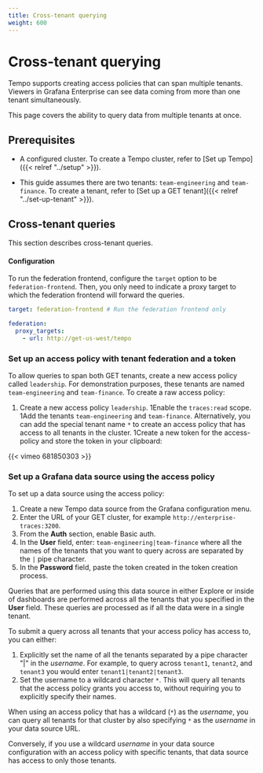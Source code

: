 ```yaml
---
title: Cross-tenant querying
weight: 600
---
```


# Cross-tenant querying

Tempo supports creating access policies that can span multiple tenants.
Viewers in Grafana Enterprise can see data coming from more than one tenant simultaneously.

This page covers the ability to query data from multiple tenants at once.

## Prerequisites

- A configured cluster. To create a Tempo cluster,
  refer to [Set up Tempo]({{< relref "../setup" >}}).

- This guide assumes there are two tenants: `team-engineering` and
  `team-finance`. To create a tenant, refer to [Set up a GET tenant]({{<
  relref "../set-up-tenant" >}}).

## Cross-tenant queries
This section describes cross-tenant queries. 

<!-- ### Federation frontend

Tenant federation is handled by the `federation-frontend` service.
This service aggregates the data from multiple tenants in a single trace lookup or search query.

The `federation-frontend` runs with tenant federation enabled by default.
Queries with that contain the header `X-Org-Id` with multiple tenants separated by the `|` character,
are aggregated across all of specified tenants.
-->

#### Configuration

To run the federation frontend, configure the `target` option to be `federation-frontend`.
Then, you only need to indicate a proxy target to which the federation frontend will forward the queries.

```yaml
target: federation-frontend # Run the federation frontend only

federation:
  proxy_targets:
    - url: http://get-us-west/tempo
```

### Set up an access policy with tenant federation and a token

To allow queries to span both GET tenants, create a new access policy called `leadership`. 
For demonstration purposes, these tenants are named `team-engineering` and `team-finance`.
To create a raw access policy:

1. Create a new access policy `leadership`.
1Enable the `traces:read` scope.
1Add the tenants `team-engineering` and `team-finance`.
Alternatively, you can add the special tenant name `*` to create an access policy that has access to all tenants in the cluster.
1Create a new token for the access-policy and store the token in your
    clipboard:

{{< vimeo 681850303 >}}

### Set up a Grafana data source using the access policy

To set up a data source using the access policy:
1.  Create a new Tempo data source from the Grafana configuration menu.
1.  Enter the URL of your GET cluster, for example `http://enterprise-traces:3200`.
1.  From the **Auth** section, enable Basic auth.
1.  In the **User** field, enter: `team-engineering|team-finance` where all the names of the tenants that you want to query across are separated by the `|` pipe character.
1.  In the **Password** field, paste the token created in the token creation process.

Queries that are performed using this data source in either Explore or inside of
dashboards are performed across all the tenants that you specified in the **User**
field. 
These queries are processed as if all the data were in a single tenant.

To submit a query across all tenants that your access policy has access to, you can either:

1. Explicitly set the name of all the tenants separated by a pipe character "|" in the _username_.
For example, to query across `tenant1`, `tenant2`, and `tenant3` you would enter `tenant1|tenant2|tenant3`.
2. Set the username to a wildcard character `*`.
This will query all tenants that the access policy grants you access to, without requiring you to explicitly specify their names.

When using an access policy that has a wildcard (`*`) as the _username_,
you can query all tenants for that cluster by also specifying `*` as the _username_ in your data source URL.

Conversely, if you use a wildcard _username_ in your data source configuration with an access policy with specific tenants,
that data source has access to only those tenants.

